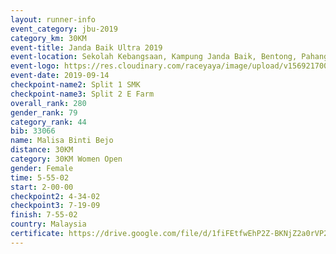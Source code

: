 ```yaml
---
layout: runner-info 
event_category: jbu-2019 
category_km: 30KM 
event-title: Janda Baik Ultra 2019
event-location: Sekolah Kebangsaan, Kampung Janda Baik, Bentong, Pahang, Malaysia 
event-logo: https://res.cloudinary.com/raceyaya/image/upload/v1569217009/logo/janda-baik_vch1pc.jpg 
event-date: 2019-09-14 
checkpoint-name2: Split 1 SMK 
checkpoint-name3: Split 2 E Farm 
overall_rank: 280
gender_rank: 79
category_rank: 44
bib: 33066
name: Malisa Binti Bejo
distance: 30KM
category: 30KM Women Open
gender: Female
time: 5-55-02
start: 2-00-00
checkpoint2: 4-34-02
checkpoint3: 7-19-09
finish: 7-55-02
country: Malaysia
certificate: https://drive.google.com/file/d/1fiFEtfwEhP2Z-BKNjZ2a0rVP26cZvpnp/view?usp=sharing
---
```

